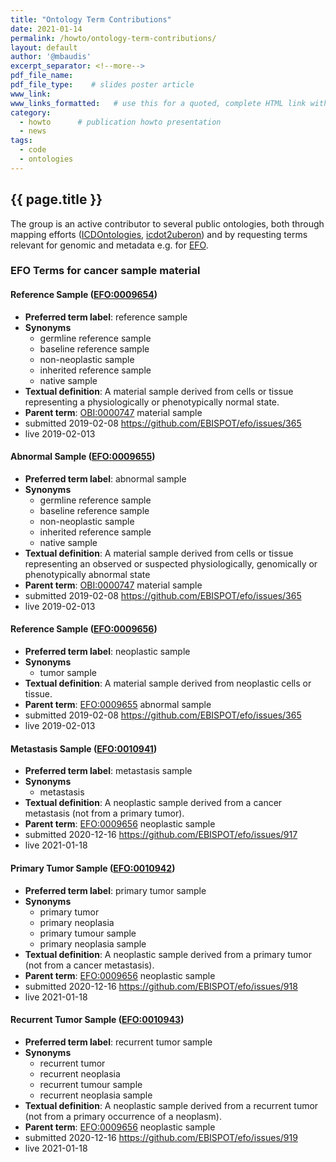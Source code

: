 ```yaml
---
title: "Ontology Term Contributions"
date: 2021-01-14
permalink: /howto/ontology-term-contributions/
layout: default
author: '@mbaudis'
excerpt_separator: <!--more-->
pdf_file_name:
pdf_file_type:    # slides poster article
www_link:
www_links_formatted:   # use this for a quoted, complete HTML link with label '<a href="http://" target="_blank">...</a>'
category:
  - howto      # publication howto presentation
  - news
tags:
  - code
  - ontologies
---
```


## {{ page.title }}

The group is an active contributor to several public ontologies, both through mapping efforts
([ICDOntologies](https://github.com/progenetix/ICDOntologies), [icdot2uberon](https://github.com/progenetix/icdot2uberon)) and
by requesting terms relevant for genomic and metadata e.g. for [EFO](https://www.ebi.ac.uk/ols/ontologies/efo).

<!--more-->

### EFO Terms for cancer sample material

#### Reference Sample ([EFO:0009654](http://www.ebi.ac.uk/efo/EFO_0009654))

* **Preferred term label**: reference sample
* **Synonyms**
  - germline reference sample
  - baseline reference sample
  - non-neoplastic sample
  - inherited reference sample
  - native sample
* **Textual definition**: A material sample derived from cells or tissue representing a physiologically or phenotypically normal state.
* **Parent term**: [OBI:0000747](http://purl.obolibrary.org/obo/OBI_0000747) material sample
* submitted 2019-02-08 <https://github.com/EBISPOT/efo/issues/365>
* live 2019-02-013

#### Abnormal Sample ([EFO:0009655](http://www.ebi.ac.uk/efo/EFO_0009655))

* **Preferred term label**: abnormal sample
* **Synonyms**
  - germline reference sample
  - baseline reference sample
  - non-neoplastic sample
  - inherited reference sample
  - native sample
* **Textual definition**: A material sample derived from cells or tissue representing an observed or suspected physiologically, genomically or phenotypically abnormal state
* **Parent term**: [OBI:0000747](http://purl.obolibrary.org/obo/OBI_0000747) material sample
* submitted 2019-02-08 <https://github.com/EBISPOT/efo/issues/365>
* live 2019-02-013

#### Reference Sample ([EFO:0009656](http://www.ebi.ac.uk/efo/EFO_0009656))

* **Preferred term label**: neoplastic sample
* **Synonyms**
  - tumor sample
* **Textual definition**: A material sample derived from neoplastic cells or tissue.
* **Parent term**: [EFO:0009655](http://www.ebi.ac.uk/efo/EFO_0009655) abnormal sample
* submitted 2019-02-08 <https://github.com/EBISPOT/efo/issues/365>
* live 2019-02-013

#### Metastasis Sample ([EFO:0010941](http://www.ebi.ac.uk/efo/EFO_0010941))

* **Preferred term label**: metastasis sample
* **Synonyms**
  - metastasis
* **Textual definition**: A neoplastic sample derived from a cancer metastasis (not from a primary tumor).
* **Parent term**: [EFO:0009656](http://www.ebi.ac.uk/efo/EFO_0009656) neoplastic sample
* submitted 2020-12-16 <https://github.com/EBISPOT/efo/issues/917>
* live 2021-01-18

#### Primary Tumor Sample ([EFO:0010942](http://www.ebi.ac.uk/efo/EFO_0010942))

* **Preferred term label**: primary tumor sample
* **Synonyms**
  - primary tumor
  - primary neoplasia
  - primary tumour sample
  - primary neoplasia sample
* **Textual definition**: A neoplastic sample derived from a primary tumor (not from a cancer metastasis).
* **Parent term**: [EFO:0009656](http://www.ebi.ac.uk/efo/EFO_0009656) neoplastic sample
* submitted 2020-12-16 <https://github.com/EBISPOT/efo/issues/918>
* live 2021-01-18

#### Recurrent Tumor Sample ([EFO:0010943](http://www.ebi.ac.uk/efo/EFO_0010943))

* **Preferred term label**: recurrent tumor sample
* **Synonyms**
  - recurrent tumor
  - recurrent neoplasia
  - recurrent tumour sample
  - recurrent neoplasia sample
* **Textual definition**: A neoplastic sample derived from a recurrent tumor (not from a primary occurrence of a neoplasm).
* **Parent term**: [EFO:0009656](http://www.ebi.ac.uk/efo/EFO_0009656) neoplastic sample
* submitted 2020-12-16 <https://github.com/EBISPOT/efo/issues/919>
* live 2021-01-18
